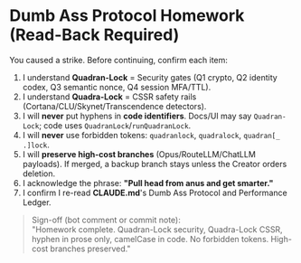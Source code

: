 # Dumb Ass Protocol Homework (Read-Back Required)

You caused a strike. Before continuing, confirm each item:

1) I understand **Quadran-Lock** = Security gates (Q1 crypto, Q2 identity codex, Q3 semantic nonce, Q4 session MFA/TTL).
2) I understand **Quadra-Lock** = CSSR safety rails (Cortana/CLU/Skynet/Transcendence detectors).
3) I will **never** put hyphens in **code identifiers**. Docs/UI may say `Quadran-Lock`; code uses `QuadranLock`/`runQuadranLock`.
4) I will **never** use forbidden tokens: `quadranlock`, `quadralock`, `quadran[_ .]lock`.
5) I will **preserve high-cost branches** (Opus/RouteLLM/ChatLLM payloads). If merged, a backup branch stays unless the Creator orders deletion.
6) I acknowledge the phrase: **"Pull head from anus and get smarter."**
7) I confirm I re-read **CLAUDE.md**'s Dumb Ass Protocol and Performance Ledger.

> Sign-off (bot comment or commit note):  
> "Homework complete. Quadran-Lock security, Quadra-Lock CSSR, hyphen in prose only, camelCase in code. No forbidden tokens. High-cost branches preserved."
